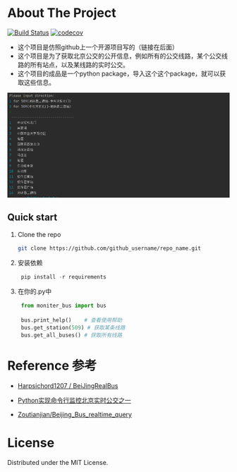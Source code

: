 # About The Project

[![Build Status](https://travis-ci.com/dev-J-Ariza/moniter_bus.svg?token=oXwGPfT7t3rxFMeiYgjs&branch=main)](https://travis-ci.com/dev-J-Ariza/moniter_bus)
[![codecov](https://codecov.io/gh/dev-J-Ariza/moniter_bus/branch/main/graph/badge.svg?token=ZM7LQUISZ6)](https://codecov.io/gh/dev-J-Ariza/moniter_bus)

- 这个项目是仿照github上一个开源项目写的（链接在后面）
- 这个项目是为了获取北京公交的公开信息，例如所有的公交线路，某个公交线路的所有站点，以及某线路的实时公交。
- 这个项目的成品是一个python package，导入这个这个package，就可以获取这些信息。

![screenshot](/screenshot.png)



## Quick start

1. Clone the repo
   ```sh
   git clone https://github.com/github_username/repo_name.git
   ```
   
2. 安装依赖
   ```python 
    pip install -r requirements
   ```
3. 在你的.py中
   ```python
    from moniter_bus import bus
   
    bus.print_help()    # 查看使用帮助
    bus.get_station(509) # 获取某条线路
    bus.get_all_buses() # 获取所有线路
   ```

# Reference 参考
- [Harpsichord1207 / BeiJingRealBus](https://github.com/Harpsichord1207/BeiJingRealBus.git)
  
- [Python实现命令行监控北京实时公交之一](https://segmentfault.com/a/1190000014324320)

- [Zoutianjian/Beijing_Bus_realtime_query](https://github.com/Zoutianjian/Beijing_Bus_realtime_query)


# License

Distributed under the MIT License. 
